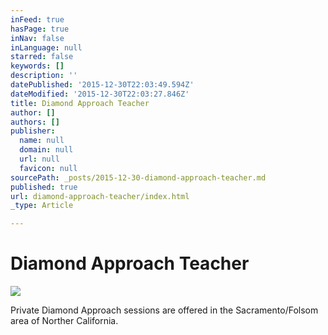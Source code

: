 ```yaml
---
inFeed: true
hasPage: true
inNav: false
inLanguage: null
starred: false
keywords: []
description: ''
datePublished: '2015-12-30T22:03:49.594Z'
dateModified: '2015-12-30T22:03:27.846Z'
title: Diamond Approach Teacher
author: []
authors: []
publisher:
  name: null
  domain: null
  url: null
  favicon: null
sourcePath: _posts/2015-12-30-diamond-approach-teacher.md
published: true
url: diamond-approach-teacher/index.html
_type: Article

---
```

# **Diamond Approach Teacher**
![](https://the-grid-user-content.s3-us-west-2.amazonaws.com/07b080c5-2c50-4aa0-a67b-2537dcc52779.png)

Private Diamond Approach sessions are offered in the Sacramento/Folsom area of Norther California.